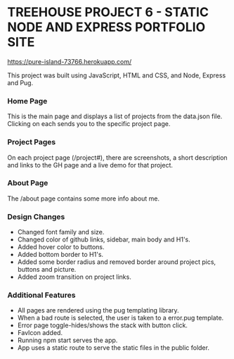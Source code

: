 # TREEHOUSE PROJECT 6 - STATIC NODE AND EXPRESS PORTFOLIO SITE

https://pure-island-73766.herokuapp.com/

This project was built using JavaScript, HTML and CSS, and Node, Express and Pug.

### Home Page
This is the main page and displays a list of projects from the data.json file. Clicking on each sends you to the specific project page.

### Project Pages
On each project page (/project#), there are screenshots, a short description and links to the GH page and a live demo for that project.

### About Page
The /about page contains some more info about me.

### Design Changes
- Changed font family and size.
- Changed color of github links, sidebar, main body and H1's.
- Added hover color to buttons.
- Added bottom border to H1's.
- Added some border radius and removed border around project pics, buttons and picture.
- Added zoom transition on project links.

### Additional Features
- All pages are rendered using the pug templating library.
- When a bad route is selected, the user is taken to a error.pug template.
- Error page toggle-hides/shows the stack with button click.
- FavIcon added.
- Running npm start serves the app.
- App uses a static route to serve the static files in the public folder.
